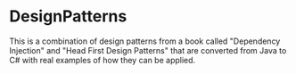 # DesignPatterns

This is a combination of design patterns from a book called "Dependency Injection" and "Head First Design Patterns" that are converted from Java to C# with real examples of how they can be applied.  
